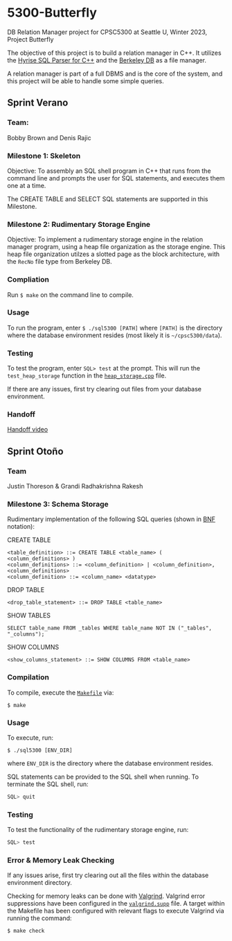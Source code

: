 # 5300-Butterfly
DB Relation Manager project for CPSC5300 at Seattle U, Winter 2023, Project Butterfly

The objective of this project is to build a relation manager in C++.
It utilizes the [Hyrise SQL Parser for C++](https://github.com/hyrise/sql-parser) and the [Berkeley DB](https://www.oracle.com/database/technologies/related/berkeleydb.html) as a file manager.

A relation manager is part of a full DBMS and is the core of the system, and this project will be able to handle some simple queries.

## **Sprint Verano**

### **Team**:
Bobby Brown and Denis Rajic

### **Milestone 1: Skeleton**

Objective: To assembly an SQL shell program in C++ that runs from the command line and prompts the user for SQL statements, and executes them one at a time.

The CREATE TABLE and SELECT SQL statements are supported in this Milestone.

### **Milestone 2: Rudimentary Storage Engine**

Objective: To implement a rudimentary storage engine in the relation manager program, using a heap file organization as the storage engine. This heap file organization utilzes a slotted page as the block architecture, with the `RecNo` file type from Berkeley DB.

### **Compliation**

Run `$ make` on the command line to compile.

### **Usage**

To run the program, enter `$ ./sql5300 [PATH]` where `[PATH]` is the directory where the database environment resides (most likely it is `~/cpsc5300/data`).

### **Testing**

To test the program, enter `SQL> test` at the prompt. This will run the `test_heap_storage` function in the [`heap_storage.cpp`](https://github.com/klundeen/5300-Butterfly/blob/main/heap_storage.cpp) file.

If there are any issues, first try clearing out files from your database environment.

### **Handoff**

[Handoff video](https://seattleu.instructuremedia.com/embed/45579d45-20d7-405c-8cd3-4851fb004d18)

## **Sprint Otoño**

### **Team**

Justin Thoreson & Grandi Radhakrishna Rakesh

### **Milestone 3: Schema Storage**

Rudimentary implementation of the following SQL queries (shown in [BNF](https://en.wikipedia.org/wiki/Backus%E2%80%93Naur_form) notation):

CREATE TABLE
```
<table_definition> ::= CREATE TABLE <table_name> ( <column_definitions> )
<column_definitions> ::= <column_definition> | <column_definition>, <column_definitions>
<column_definition> ::= <column_name> <datatype>
```
    
DROP TABLE
```
<drop_table_statement> ::= DROP TABLE <table_name>
```

SHOW TABLES
```
SELECT table_name FROM _tables WHERE table_name NOT IN ("_tables", "_columns");
```

SHOW COLUMNS
```
<show_columns_statement> ::= SHOW COLUMNS FROM <table_name>
```

### **Compilation**

To compile, execute the [`Makefile`](./Makefile) via:
```
$ make
```

### **Usage**

To execute, run: 
```
$ ./sql5300 [ENV_DIR]
``` 
where `ENV_DIR` is the directory where the database environment resides.

SQL statements can be provided to the SQL shell when running. To terminate the SQL shell, run: 
```sql
SQL> quit
```

### **Testing**

To test the functionality of the rudimentary storage engine, run:
```sql
SQL> test
```

### **Error & Memory Leak Checking**

If any issues arise, first try clearing out all the files within the database environment directory.

Checking for memory leaks can be done with [Valgrind](https://valgrind.org/). Valgrind error suppressions have been configured in the [`valgrind.supp`](./valgrind.supp) file. A target within the Makefile has been configured with relevant flags to execute Valgrind via running the command: 
```
$ make check
```